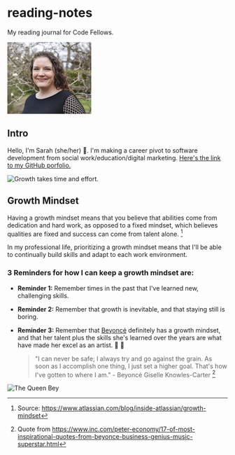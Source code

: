 # reading-notes
My reading journal for Code Fellows.

![headshot](headshot_small.jpg)

## Intro
Hello, I'm Sarah (she/her) 👋. I'm making a career pivot to software development from social work/education/digital marketing.
[Here's the link to my GitHub porfolio.](https://github.com/s-glass)

![Growth takes time and effort.](https://live.staticflickr.com/5136/5465731118_458b01573b_n.jpg)

## Growth Mindset
Having a growth mindset means that you believe that abilities come from dedication and hard work, as opposed to a fixed mindset, which believes qualities are fixed and success can come from talent alone. [^1]

[^1]: Source: https://www.atlassian.com/blog/inside-atlassian/growth-mindset

In my professional life, prioritizing a growth mindset means that I'll be able to continually build skills and adapt to each work environment. 

### 3 Reminders for how I can keep a growth mindset are:
- **Reminder 1:** Remember times in the past that I've learned new, challenging skills.
- **Reminder 2:** Remember that growth is inevitable, and that staying still is boring. 
- **Reminder 3:** Remember that [Beyoncé](https://beyonce.com/) definitely has a growth mindset, and that her talent plus the skills she's learned over the years are what have made her excel as an artist. 👑 🐝

  > "I can never be safe; I always try and go against the grain. As soon as I accomplish one thing, I just set a higher goal. That's how I've gotten to where I am." - Beyoncé Giselle Knowles-Carter [^2]       

![The Queen Bey](https://upload.wikimedia.org/wikipedia/commons/1/18/Beyonc%C3%A9_Black_Is_King_Still.png)
                                                                                                                                                                                                           

[^2]: Quote from https://www.inc.com/peter-economy/17-of-most-inspirational-quotes-from-beyonce-business-genius-music-superstar.html



